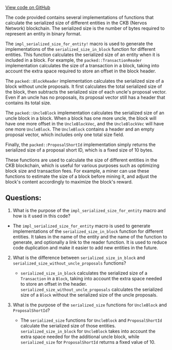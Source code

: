 [View code on GitHub](https://github.com/nervosnetwork/ckb/blob/develop/util/types/src/extension/serialized_size.rs)

The code provided contains several implementations of functions that calculate the serialized size of different entities in the CKB (Nervos Network) blockchain. The serialized size is the number of bytes required to represent an entity in binary format.

The `impl_serialized_size_for_entity!` macro is used to generate the implementations of the `serialized_size_in_block` function for different entities. This function calculates the serialized size of an entity when it is included in a block. For example, the `packed::TransactionReader` implementation calculates the size of a transaction in a block, taking into account the extra space required to store an offset in the block header.

The `packed::BlockReader` implementation calculates the serialized size of a block without uncle proposals. It first calculates the total serialized size of the block, then subtracts the serialized size of each uncle's proposal vector. Even if an uncle has no proposals, its proposal vector still has a header that contains its total size.

The `packed::UncleBlock` implementation calculates the serialized size of an uncle block in a block. When a block has one more uncle, the block will have one more offset in the `UncleBlockVec`, and the `UncleBlockVec` will have one more `UncleBlock`. The `UncleBlock` contains a header and an empty proposal vector, which includes only one total size field.

Finally, the `packed::ProposalShortId` implementation simply returns the serialized size of a proposal short ID, which is a fixed size of 10 bytes.

These functions are used to calculate the size of different entities in the CKB blockchain, which is useful for various purposes such as optimizing block size and transaction fees. For example, a miner can use these functions to estimate the size of a block before mining it, and adjust the block's content accordingly to maximize the block's reward.
## Questions:
 1. What is the purpose of the `impl_serialized_size_for_entity` macro and how is it used in this code?
   - The `impl_serialized_size_for_entity` macro is used to generate implementations of the `serialized_size_in_block` function for different entities. It takes in the name of the entity and the name of the function to generate, and optionally a link to the reader function. It is used to reduce code duplication and make it easier to add new entities in the future.

2. What is the difference between `serialized_size_in_block` and `serialized_size_without_uncle_proposals` functions?
   - `serialized_size_in_block` calculates the serialized size of a `Transaction` in a `Block`, taking into account the extra space needed to store an offset in the header. `serialized_size_without_uncle_proposals` calculates the serialized size of a `Block` without the serialized size of the uncle proposals.

3. What is the purpose of the `serialized_size` functions for `UncleBlock` and `ProposalShortId`?
   - The `serialized_size` functions for `UncleBlock` and `ProposalShortId` calculate the serialized size of those entities. `serialized_size_in_block` for `UncleBlock` takes into account the extra space needed for the additional uncle block, while `serialized_size` for `ProposalShortId` returns a fixed value of 10.
